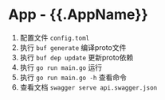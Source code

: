 # App - {{.AppName}}

1. 配置文件 `config.toml`
2. 执行 `buf generate` 编译proto文件
3. 执行 `buf dep update` 更新proto依赖
4. 执行 `go run main.go` 运行
5. 执行 `go run main.go -h` 查看命令
6. 查看文档 `swagger serve api.swagger.json`
